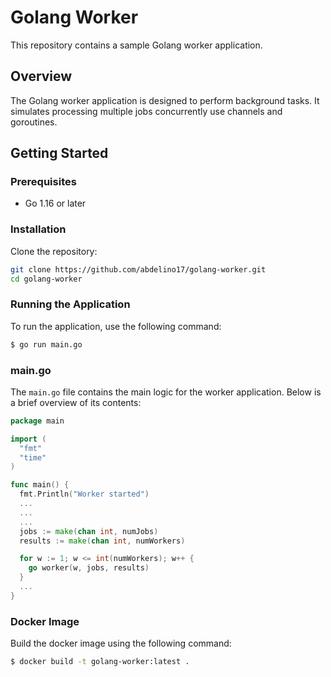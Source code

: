 # Golang Worker

This repository contains a sample Golang worker application.

## Overview

The Golang worker application is designed to perform background tasks. It simulates processing multiple jobs concurrently use channels and goroutines.

## Getting Started

### Prerequisites

- Go 1.16 or later

### Installation

Clone the repository:

```sh
git clone https://github.com/abdelino17/golang-worker.git
cd golang-worker
```

### Running the Application

To run the application, use the following command:

```bash
$ go run main.go
```

### main.go

The `main.go` file contains the main logic for the worker application. Below is a brief overview of its contents:

```go
package main

import (
  "fmt"
  "time"
)

func main() {
  fmt.Println("Worker started")
  ...
  ...
  ...
  jobs := make(chan int, numJobs)
  results := make(chan int, numWorkers)

  for w := 1; w <= int(numWorkers); w++ {
    go worker(w, jobs, results)
  }
  ...
}
```

### Docker Image

Build the docker image using the following command:

```bash
$ docker build -t golang-worker:latest .
```
